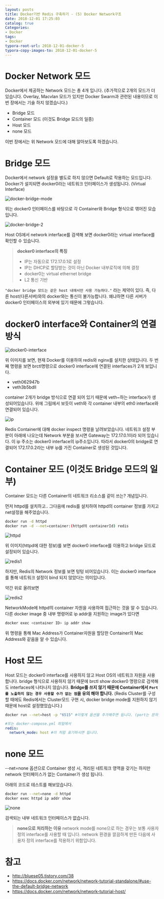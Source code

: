 ```yaml
---
layout: posts
title: Docker기반 Redis 구축하기 - (5) Docker Network구조
date: 2018-12-01 17:25:03
catalog: true
Categories:
- Docker
tags:
- Docker
typora-root-url: 2018-12-01-docker-5
typora-copy-images-to: 2018-12-01-docker-5
---
```


# Docker Network 모드

Docker에서 제공하는 Network 모드는 총 4개 입니다. 
(추가적으로 2개의 모드가 더 있습니다. Overlay, Macvlan 모드가 있지만 Docker Swarm과 관련된 내용이므로 이번 장에서는 기술 하지 않겠습니다.)

* Bridge 모드
* Container 모드 (이것도 Bridge 모드의 일종)
* Host 모드
* none 모드

이번 장에서는 위 Network 모드에 대해 알아보도록 하겠습니다.



# Bridge 모드

Docker에서 network 설정을 별도로 하지 않으면 Default로 작용하는 모드입니다.
Docker가 설치되면 docker0라는 네트워크 인터페이스가 생성됩니다. (Virtual Interface)

![docker-bridge-mode](./docker-bridge-mode.png)

위는 docker0 인터페이스를 바탕으로 각 Container와 Bridge 형식으로 엮어진 모습입니다.

![docker-bridge-2](./docker-bridge-2.PNG)

Host OS에서 network interface를 검색해 보면 docker0라는 virtual interface를 확인할 수 있습니다.

>**docker0 interface의 특징**
>
>*  IP는 자동으로 172.17.0.1로 설정
>*  IP는 DHCP로 할당받는 것이 아닌 Docker 내부로직에 의해 결정
>*  docker0는 virtual ethernet bridge
>*  L2 통신 기반

`"docker bridge 모드는 같은 host 내에서만 사용 가능하다."` 라는 제약이 있다.
즉, 다른 host(다른서버)와의 docker와는 통신이 불가능합니다. 
왜냐하면 다른 서버가 docker0 인터페이스의 외부에 있기 때문에 그렇습니다.



# docker0 interface와 Container의 연결 방식

![docker0-interface](./docker0-interface.PNG)

위 이미지를 보면, 현재 Docker를 이용하여 redis와 nginx를 설치한 상태입니다.
두 번째 명령을 보면 brctl명령으로 docker0 interface에 연결된 interfaces가 2개 보입니다.

* veth062947b
* veth3b5bdll

container 2개가 bridge 방식으로 연결 되어 있기 때문에 veth~하는 interface가 생성되어있습니다.
위에 그림에서 보듯이 veth와 각 container 내부의 eth0 interface와 연결되어 있습니다.

![ip](./ip.PNG)

Redis Container에 대해 docker inspect 명령을 날려보았습니다.
네트워크 설정 부분이 아래에 나오는데 Network 부분을 보시면 Gateway는 172.17.0.1이라 되어 있습니다.
이 ip 주소는 docker0 interface의 ip주소입니다.
따라서 docker0의 bridge로 연결되어 172.17.0.2라는 내부 ip를 가진 Container로 생성된 것입니다.



# Container 모드 (이것도 Bridge 모드의 일부)

Container 모드는 다른 Container의 네트워크 리소스를 같이 쓰는? 개념입니다.

먼저 httpd를 설치하고..
그다음에 redis를 설치하여 httpd의 container 정보를 가지고 net설정을 해주었습니다.

```sh
docker run -d httpd
docker run -d --net=container:(httpd의 containerId) redis
```

![httpd](./httpd.PNG)

위 이미지(httpd에 대한 정보)를 보면 docker0 interface를 이용하고 bridge 모드로 설정되어 있습니다.



![redis1](./redis1.PNG)

하지만, Redis의 Network 정보를 보면 텅텅 비어있습니다.
이는 docker0 interface를 통해 네트워크 설정이 bind 되지 않았다는 의미입니다.



약간 위로 올려보면

![redis2](./redis2.PNG)

NetworkMode에 httpd의 container 자원을 사용하여 접근하는 것을 알 수 있습니다.
다른 docker image 중 내부 명령어로 ip addr을 지원하는 image가 있다면

```sh
docker exec <container ID> ip addr show
```

위 명령을 통해 Mac Address가 Container자원을 할당한 Container의 Mac Address와 같음을 알 수 있습니다.



# Host 모드

Host 모드는 docker0 interface를 사용하지 않고 Host OS의 네트워크 자원을 사용합니다.
bridge 형식으로 사용하지 않기 때문에 brctl show docker0 명령으로 검색해도 interfaces에 나타나지 않습니다.
**Bridge를 쓰지 않기 때문에 Container에서 `Port를 노출하지 않는 경우 사용할 수가 없는 점`을 유의 해야 합니다.**
(Redis Cluster를 구성 할 때에도 Redis에서는 Cluster모드 구현 시, docker bridge mode를 지원하지 않기 때문에 host로 설정했었습니다.)

```sh
docker run --net=host -p "6515" #이렇게 옵션을 추가해주면 됩니다. (port는 문자열로!)
```

```yml
#또는 docker-compose.yml 파일에서
redis:
  network_mode: host #이 처럼 표기하시면 됩니다.
```



# none 모드

--net=none 옵션으로 Container 생성 시, 격리된 네트워크 영역을 갖기는 하지만 network 인터페이스가 없는 Container가 생성 됩니다.

아래의 코드로 테스트를 해보았습니다.

```sh
docker run --net=none -d httpd
docker exec httpd ip addr show
```

![none](./none.PNG)

검색되는 내부 네트워크 인터페이스가 없습니다.

>**none으로 처리하는 이유**
network mode를 none으로 하는 경우는 보통 사용자 정의 interface를 사용할 때 입니다.
network 환경을 깔끔하게 만든 다음에 사용자 정의 interface를 적용하기 위함입니다.



# 참고

* http://bluese05.tistory.com/38
* https://docs.docker.com/network/network-tutorial-standalone/#use-the-default-bridge-network
* https://docs.docker.com/network/network-tutorial-host/